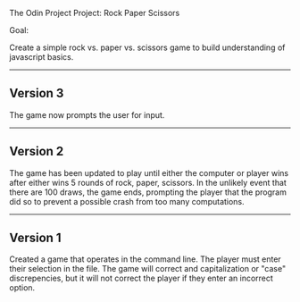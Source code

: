 The Odin Project Project: Rock Paper Scissors

Goal:

Create a simple rock vs. paper vs. scissors game to build understanding of javascript basics.

----------
Version 3
----------

The game now prompts the user for input.

----------
Version 2
----------

The game has been updated to play until either the computer or player wins after either wins 5 rounds of rock, paper, scissors. In the unlikely event that there are 100 draws, the game ends, prompting the player that the program did so to prevent a possible crash from too many computations.


----------
Version 1
----------

Created a game that operates in the command line. The player must enter their selection in the file. The game will correct and capitalization or "case" discrepencies, but it will not correct the player if they enter an incorrect option.
